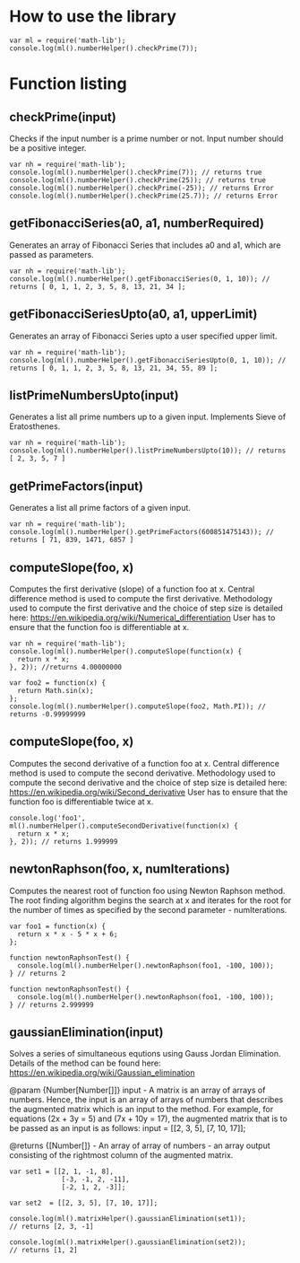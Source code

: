 # How to use the library
```
var ml = require('math-lib');
console.log(ml().numberHelper().checkPrime(7));
```
# Function listing
## checkPrime(input)
Checks if the input number is a prime number or not. Input number should be a positive integer.

```
var nh = require('math-lib');
console.log(ml().numberHelper().checkPrime(7)); // returns true
console.log(ml().numberHelper().checkPrime(25)); // returns true
console.log(ml().numberHelper().checkPrime(-25)); // returns Error
console.log(ml().numberHelper().checkPrime(25.7)); // returns Error
```

## getFibonacciSeries(a0, a1, numberRequired)
Generates an array of Fibonacci Series that includes a0 and a1, which are passed as parameters.

```
var nh = require('math-lib');
console.log(ml().numberHelper().getFibonacciSeries(0, 1, 10)); // returns [ 0, 1, 1, 2, 3, 5, 8, 13, 21, 34 ];
```
## getFibonacciSeriesUpto(a0, a1, upperLimit)
Generates an array of Fibonacci Series upto a user specified upper limit.

```
var nh = require('math-lib');
console.log(ml().numberHelper().getFibonacciSeriesUpto(0, 1, 10)); // returns [ 0, 1, 1, 2, 3, 5, 8, 13, 21, 34, 55, 89 ];
```
## listPrimeNumbersUpto(input)
Generates a list all prime numbers up to a given input. Implements Sieve of Eratosthenes.

```
var nh = require('math-lib');
console.log(ml().numberHelper().listPrimeNumbersUpto(10)); // returns [ 2, 3, 5, 7 ]
```
## getPrimeFactors(input)
Generates a list all prime factors of a given input.
```
var nh = require('math-lib');
console.log(ml().numberHelper().getPrimeFactors(600851475143)); // returns [ 71, 839, 1471, 6857 ]
```

## computeSlope(foo, x)
Computes the first derivative (slope) of a function foo at x. Central
difference method is used to compute the first derivative. Methodology
used to compute the first derivative and the choice of step size is
detailed here: https://en.wikipedia.org/wiki/Numerical_differentiation
User has to ensure that the function foo is differentiable at x.
```
var nh = require('math-lib');
console.log(ml().numberHelper().computeSlope(function(x) {
  return x * x;
}, 2)); //returns 4.00000000
```
```
var foo2 = function(x) {
  return Math.sin(x);
};
console.log(ml().numberHelper().computeSlope(foo2, Math.PI)); // returns -0.99999999
```

## computeSlope(foo, x)
Computes the second derivative of a function foo at x. Central difference
method is used to compute the second derivative. Methodology used to compute
the second derivative and the choice of step size is detailed here:
https://en.wikipedia.org/wiki/Second_derivative
User has to ensure that the function foo is differentiable twice at x.
```
console.log('foo1', ml().numberHelper().computeSecondDerivative(function(x) {
  return x * x;
}, 2)); // returns 1.999999
```

## newtonRaphson(foo, x, numIterations)
Computes the nearest root of function foo using Newton Raphson method.
The root finding algorithm begins the search at x and iterates for the root
for the number of times as specified by the second parameter - numIterations.
```
var foo1 = function(x) {
  return x * x - 5 * x + 6;
};

function newtonRaphsonTest() {
  console.log(ml().numberHelper().newtonRaphson(foo1, -100, 100));
} // returns 2

function newtonRaphsonTest() {
  console.log(ml().numberHelper().newtonRaphson(foo1, -100, 100));
} // returns 2.999999
```

## gaussianElimination(input)
Solves a series of simultaneous equtions using Gauss Jordan Elimination.
Details of the method can be found here:
https://en.wikipedia.org/wiki/Gaussian_elimination

@param {Number[Number[]]} input - A matrix is an array of arrays of numbers.
Hence, the input is an array of arrays of numbers that describes the augmented
matrix which is an input to the method.
For example, for equations (2x + 3y = 5) and (7x + 10y = 17), the augmented
matrix that is to be passed as an input is as follows:
input = [[2, 3, 5], [7, 10, 17]];

@returns {[Number[]} - An array of array of numbers - an array output consisting
of the rightmost column of the augmented matrix.
```
var set1 = [[2, 1, -1, 8],
             [-3, -1, 2, -11],
             [-2, 1, 2, -3]];

var set2  = [[2, 3, 5], [7, 10, 17]];

console.log(ml().matrixHelper().gaussianElimination(set1));
// returns [2, 3, -1]

console.log(ml().matrixHelper().gaussianElimination(set2));
// returns [1, 2]
```
